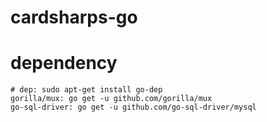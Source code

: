 # cardsharps-go

# dependency
	# dep: sudo apt-get install go-dep
	gorilla/mux: go get -u github.com/gorilla/mux
	go-sql-driver: go get -u github.com/go-sql-driver/mysql